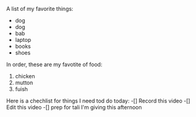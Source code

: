 A list of my favorite things:
- dog
- dog
- bab
- laptop
- books
- shoes

In order, these are my favotite of food:
1. chicken
2. mutton
3. fuish

Here is a chechlist for things I need tod do today:
-[] Record this video
-[] Edit this video
-[] prep for tali I'm giving this afternoon
